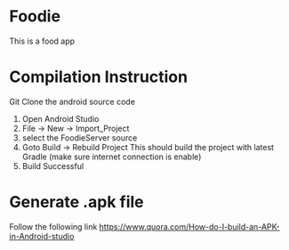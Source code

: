 # Foodie
This is a food app

# Compilation Instruction
Git Clone the android source code

1. Open Android Studio
2. File -> New -> Import_Project
3. select the FoodieServer source
4. Goto Build -> Rebuild Project This should build the project with latest Gradle (make sure internet connection is enable)
5. Build Successful

# Generate .apk file
Follow the following link https://www.quora.com/How-do-I-build-an-APK-in-Android-studio
